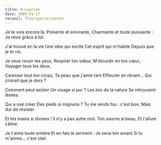 ```yaml
---
title: À Laurine
date: 2009-01-17
recueil: fleurspersistantes
---
```


Je te vois encore là,
Présente et enivrante,
Charmante et toute puissante :
Je revis grâce à toi.

J'ai trouvé en la vie
Une idée qui excite
Cet esprit qui m'habite
Depuis que je te vis.

Je veux revoir tes yeux,
Respirer ton odeur,
M'étourdir en ton cœur,
Voyager tous les deux,

Caresser tout ton corps,
Ta peau que j'aime tant
Effleurer en rêvant...
Qui croirait que je dors ?

Comment peut exister
Un visage si pur ?
Les lois de la nature
Se retrouvent lésées.

Qui a osé créer
Des pieds si mignons ?
Tu me rends fou : c'est bon,
Mais dur de résister.

Et tes mains si divines !
Il n'y a pas autre mot.
Ton sourire si beau,
Et l'allure câline.

Je t'aime toute entière
Et en fais le serment :
Je serai ton amant
Si tu m'aimes... c'est clair.
